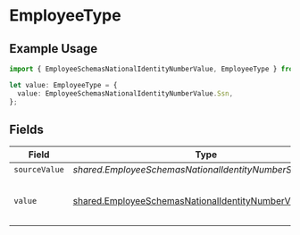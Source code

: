 # EmployeeType

## Example Usage

```typescript
import { EmployeeSchemasNationalIdentityNumberValue, EmployeeType } from "@stackone/stackone-client-ts/sdk/models/shared";

let value: EmployeeType = {
  value: EmployeeSchemasNationalIdentityNumberValue.Ssn,
};
```

## Fields

| Field                                                                                                                         | Type                                                                                                                          | Required                                                                                                                      | Description                                                                                                                   | Example                                                                                                                       |
| ----------------------------------------------------------------------------------------------------------------------------- | ----------------------------------------------------------------------------------------------------------------------------- | ----------------------------------------------------------------------------------------------------------------------------- | ----------------------------------------------------------------------------------------------------------------------------- | ----------------------------------------------------------------------------------------------------------------------------- |
| `sourceValue`                                                                                                                 | *shared.EmployeeSchemasNationalIdentityNumberSourceValue*                                                                     | :heavy_minus_sign:                                                                                                            | N/A                                                                                                                           |                                                                                                                               |
| `value`                                                                                                                       | [shared.EmployeeSchemasNationalIdentityNumberValue](../../../sdk/models/shared/employeeschemasnationalidentitynumbervalue.md) | :heavy_minus_sign:                                                                                                            | The type of the national identity number                                                                                      | ssn                                                                                                                           |